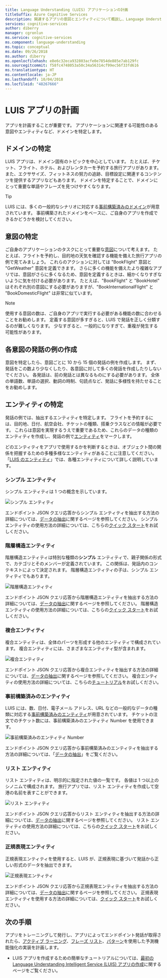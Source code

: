 ```yaml
---
title: Language Understanding (LUIS) アプリケーションの計画
titleSuffix: Azure Cognitive Services
description: 関連するアプリの意図とエンティティについて概説し、Language Understanding Intelligent Service (LUIS) でアプリケーション プランを作成します。
services: cognitive-services
author: diberry
manager: cgronlun
ms.service: cognitive-services
ms.component: language-understanding
ms.topic: conceptual
ms.date: 09/26/2018
ms.author: diberry
ms.openlocfilehash: e8e6c32eca932803acfe0e7854de885e7ab129fc
ms.sourcegitcommit: f58fc4748053a50c34a56314cf99ec56f33fd616
ms.translationtype: HT
ms.contentlocale: ja-JP
ms.lasthandoff: 10/04/2018
ms.locfileid: "48267666"
---
```

# <a name="plan-your-luis-app"></a>LUIS アプリの計画

アプリを計画することが重要です。 アプリケーションに関連する可能性のある意図やエンティティなど、ドメインを特定します。  

## <a name="identify-your-domain"></a>ドメインの特定
LUIS アプリは、ドメイン固有のトピックを中心としています。  たとえば、チケット、フライト、ホテル、およびレンタカーを予約する旅行アプリがあります。 また、エクササイズ、フィットネスの努力の追跡、目標設定に関連するコンテンツを提供するアプリなどもあります。 ドメインを特定することで、ドメインにとって重要な単語やフレーズを見つけやすくなります。

> [!TIP]
> LUIS には、多くの一般的なシナリオに対応する[事前構築済みのドメイン](luis-how-to-use-prebuilt-domains.md)が用意されています。
> 事前構築されたドメインをベースに、ご自身のアプリを作成できるかどうかを検討してください。

## <a name="identify-your-intents"></a>意図の特定
ご自身のアプリケーションのタスクにとって重要な[意図](luis-concept-intent.md)について考えます。 たとえば、フライトを予約し、目的地の天気を確認する機能を備えた旅行アプリの例で見てみましょう。 これらのアクションに対しては "BookFlight" 意図と "GetWeather" 意図を定義できます。 さらに多くの機能を備えたより複雑なアプリでは、意図がさらに多くなるため、意図を定義するときは、細かくなりすぎないように気を付ける必要があります。 たとえば、"BookFlight" と "BookHotel" はそれぞれ別の意図にする必要がありますが、"BookInternationalFlight" と "BookDomesticFlight" は非常に似ています。

> [!NOTE]
> 使用する意図の数は、ご自身のアプリで実行する必要がある機能の数に合わせることをお勧めします。 定義する意図が多すぎると、LUIS で発話を正しく分類するのが難しくなります。 少なすぎると、一般的になりすぎて、重複が発生する可能性があります。

## <a name="create-example-utterances-for-each-intent"></a>各意図の発話の例の作成
意図を特定したら、意図ごとに 10 から 15 個の発話の例を作成します。 まず、発話をこの数より少なくしたり、各意図に対して多くの発話を作成したりしないでください。 各発話は、前の発話とは異なるものにする必要があります。 全体の単語数、単語の選択、動詞の時制、句読点など、発話に多様性を持たせることをお勧めします。 

## <a name="identify-your-entities"></a>エンティティの特定
発話の例では、抽出するエンティティを特定します。 フライトを予約するには、目的地、日付、航空会社、チケットの種類、搭乗クラスなどの情報が必要です。 これらは意図を実現するうえで重要であるため、これらのデータの種類のエンティティを作成し、発話の例で[エンティティ](luis-concept-entity-types.md)をマークします。 

どのエンティティをアプリで使用するかを判断するときは、オブジェクト間の関係を把握するための多種多様なエンティティがあることに注意してください。 「[LUIS のエンティティ](luis-concept-entity-types.md)」では、各種エンティティについて詳しく説明しています。

### <a name="simple-entity"></a>シンプル エンティティ
シンプル エンティティは 1 つの概念を示しています。

![シンプル エンティティ](./media/luis-plan-your-app/simple-entity.png)

エンドポイント JSON クエリ応答からシンプル エンティティを抽出する方法の詳細については、[データの抽出](luis-concept-data-extraction.md#simple-entity-data)に関するページを参照してください。 シンプル エンティティの使用方法の詳細については、こちらの[クイック スタート](luis-quickstart-primary-and-secondary-data.md)をお試しください。

### <a name="hierarchical-entity"></a>階層構造エンティティ
階層構造エンティティは特別な種類の**シンプル** エンティティで、親子関係の形式で、カテゴリとそのメンバーが定義されています。 この関係は、発話内のコンテキストによって決定されます。 階層構造エンティティの子は、シンプル エンティティでもあります。

![階層構造エンティティ](./media/luis-plan-your-app/hierarchical-entity.png)

エンドポイント JSON クエリ応答から階層構造エンティティを抽出する方法の詳細については、[データの抽出](luis-concept-data-extraction.md#hierarchical-entity-data)に関するページを参照してください。 階層構造エンティティの使用方法の詳細については、こちらの[クイック スタート](luis-quickstart-intent-and-hier-entity.md)をお試しください。

### <a name="composite-entity"></a>複合エンティティ
複合エンティティは、全体のパーツを形成する他のエンティティで構成されています。 複合エンティティには、さまざまなエンティティ型が含まれます。

![複合エンティティ](./media/luis-plan-your-app/composite-entity.png)

エンドポイント JSON クエリ応答から複合エンティティを抽出する方法の詳細については、[データの抽出](luis-concept-data-extraction.md#composite-entity-data)に関するページを参照してください。 複合エンティティの使用方法の詳細については、こちらの[チュートリアル](luis-tutorial-composite-entity.md)をお試しください。

### <a name="prebuilt-entity"></a>事前構築済みのエンティティ
LUIS には、数、日付、電子メール アドレス、URL などの一般的なデータの種類に対応する[事前構築済みのエンティティ](luis-prebuilt-entities.md)が用意されています。 チケットの注文でのチケット数には、事前構築済みのエンティティ Number を使用できます。

![事前構築済みのエンティティ Number](./media/luis-plan-your-app/number-entity.png)

エンドポイント JSON クエリ応答から事前構築済みのエンティティを抽出する方法の詳細については、「[データの抽出](luis-concept-data-extraction.md#prebuilt-entity-data)」をご覧ください。 

### <a name="list-entity"></a>リスト エンティティ 
リスト エンティティは、明示的に指定された値の一覧です。 各値は 1 つ以上のシノニムで構成されます。 旅行アプリでは、リスト エンティティを作成して空港の名前を表すことができます。

![リスト エンティティ](./media/luis-plan-your-app/list-entity.png)

エンドポイント JSON クエリ応答からリスト エンティティを抽出する方法の詳細については、[データの抽出](luis-concept-data-extraction.md#list-entity-data)に関するページを参照してください。 リスト エンティティの使用方法の詳細については、こちらの[クイック スタート](luis-quickstart-intent-and-list-entity.md)をお試しください。

### <a name="regular-expression-entity"></a>正規表現エンティティ
正規表現エンティティを使用すると、LUIS が、正規表現に基づいて発話から正しい形式のデータを抽出できます。

![正規表現エンティティ](./media/luis-plan-your-app/regex-entity.png)

エンドポイント JSON クエリ応答から正規表現エンティティを抽出する方法の詳細については、[データの抽出](luis-concept-data-extraction.md#regular-expression-entity-data)に関するページを参照してください。 正規表現エンティティを使用する方法の詳細については、[クイック スタート](luis-quickstart-intents-regex-entity.md)をお試しください。

## <a name="next-steps"></a>次の手順
アプリをトレーニングして発行し、アプリによってエンドポイント発話が取得されたら、[アクティブ ラーニング](luis-how-to-review-endoint-utt.md)、[フレーズ リスト](luis-concept-feature.md)、[パターン](luis-concept-patterns.md)を使用した予測機能強化の実装を計画します。 


* LUIS アプリを作成するための簡単なチュートリアルについては、[最初の Language Understanding Intelligent Service (LUIS) アプリの作成](luis-get-started-create-app.md)に関するページをご覧ください。
